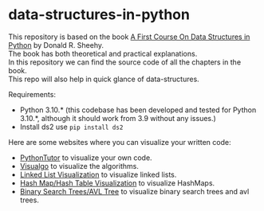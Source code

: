 # data-structures-in-python

This repository is based on the book [A First Course On Data Structures in Python](https://donsheehy.github.io/datastructures/) by Donald R. Sheehy.<br>
The book has both theoretical and practical explanations.<br>
In this repository we can find the source code of all the chapters in the book.<br>
This repo will also help in quick glance of data-structures.<br>

Requirements:<br>
- Python 3.10.* (this codebase has been developed and tested for Python 3.10.*, although it should work from 3.9 without any issues.)
- Install ds2 use ```pip install ds2```

Here are some websites where you can visualize your written code:
- [PythonTutor](https://pythontutor.com/visualize.html#mode=edit) to visualize your own code.
- [Visualgo](https://visualgo.net/en) to visualize the algorithms.
- [Linked List Visualization](https://antoniosarosi.github.io/Linked-List-Visualization/) to visualize linked lists.
- [Hash Map/Hash Table Visualization](https://visualgo.net/en/hashtable) to visualize HashMaps.
- [Binary Search Trees/AVL Tree](https://visualgo.net/en/bst) to visualize binary search trees and avl trees.